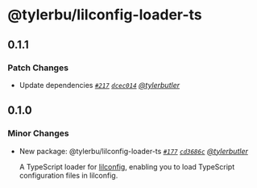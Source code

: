 # @tylerbu/lilconfig-loader-ts

## 0.1.1

### Patch Changes

- Update dependencies _[`#217`](https://github.com/tylerbutler/tools-monorepo/pull/217) [`dcec014`](https://github.com/tylerbutler/tools-monorepo/commit/dcec014dfb70e5804a7535b5b8b9a3406f3e623d) [@tylerbutler](https://github.com/tylerbutler)_

## 0.1.0

### Minor Changes

- New package: @tylerbu/lilconfig-loader-ts _[`#177`](https://github.com/tylerbutler/tools-monorepo/pull/177) [`cd3686c`](https://github.com/tylerbutler/tools-monorepo/commit/cd3686c02458d7a9f8f01e8d7e1a615c98f75e1d) [@tylerbutler](https://github.com/tylerbutler)_

  A TypeScript loader for [lilconfig](https://www.npmjs.com/package/lilconfig), enabling you to load TypeScript
  configuration files in lilconfig.
